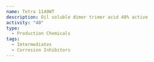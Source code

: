 ```yaml
---
name: Tetra 1140WT
description: Oil soluble dimer trimer acid 40% active
activity: "40"
type:
  - Production Chemicals
tags:
  - Imtermediates
  - Corrosion Inhibitors
---
```

